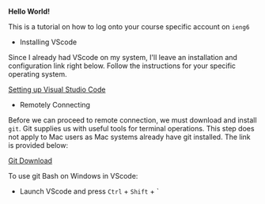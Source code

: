 **Hello World!**

This is a tutorial on how to log onto your course specific account on `ieng6`

* Installing VScode

Since I already had VScode on my system, I'll leave an installation and configuration link right below. Follow the instructions for your specific operating system.

[Setting up Visual Studio Code](https://code.visualstudio.com/docs/setup/windows#:~:text=Download%20the%20Visual%20Studio%20Code,%5CPrograms%5CMicrosoft%20VS%20Code%20.)


* Remotely Connecting

Before we can proceed to remote connection, we must download and install `git`. Git supplies us with useful tools for terminal operations. This step does not apply to Mac users as Mac systems already have git installed. The link is provided below:

[Git Download](https://gitforwindows.org/)

To use git Bash on Windows in VScode:

  * Launch VScode and press `Ctrl` + `Shift` + `

